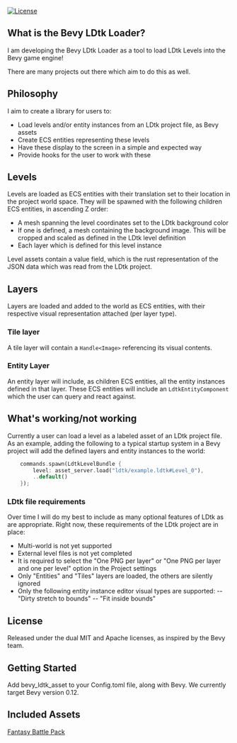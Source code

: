 
[![License](https://img.shields.io/badge/license-MIT%2FApache-blue.svg)](https://github.com/stinkytoe/bevy_ldtk_asset/tree/main#license)

## What is the Bevy LDtk Loader?

I am developing the Bevy LDtk Loader as a tool to load LDtk Levels into the Bevy game engine!

There are many projects out there which aim to do this as well. 

## Philosophy

I aim to create a library for users to:
- Load levels and/or entity instances from an LDtk project file, as Bevy assets
- Create ECS entities representing these levels
- Have these display to the screen in a simple and expected way
- Provide hooks for the user to work with these 

## Levels

Levels are loaded as ECS entities with their translation set to their location in the project world space. They will
be spawned with the following children ECS entities, in ascending Z order:
- A mesh spanning the level coordinates set to the LDtk background color 
- If one is defined, a mesh containing the background image. This will be cropped and scaled as defined in the LDtk level definition
- Each layer which is defined for this level instance

Level assets contain a value field, which is the rust representation of the JSON data which was read from the LDtk project. 

## Layers

Layers are loaded and added to the world as ECS entities, with their respective visual representation attached (per layer type). 

### Tile layer

A tile layer will contain a `Handle<Image>` referencing its visual contents. 

### Entity Layer

An entity layer will include, as children ECS entities, all the entity instances defined in that layer. These
ECS entities will include an `LdtkEntityComponent` which the user can query and react against. 

## What's working/not working

Currently a user can load a level as a labeled asset of an LDtk project file. As an example,
adding the following to a typical startup system in a Bevy project will add the defined layers and entity instances
to the world:

```rust
    commands.spawn(LdtkLevelBundle {
        level: asset_server.load("ldtk/example.ldtk#Level_0"),
        ..default()
    });
```

### LDtk file requirements

Over time I will do my best to include as many optional features of LDtk as are appropriate. Right now, these 
requirements of the LDtk project are in place:
- Multi-world is not yet supported 
- External level files is not yet completed
- It is required to select the "One PNG per layer" or "One PNG per layer and one per level" option in the Project settings
- Only "Entities" and "Tiles" layers are loaded, the others are silently ignored
- Only the following entity instance editor visual types are supported:
-- "Dirty stretch to bounds"
-- "Fit inside bounds"

## License 

Released under the dual MIT and Apache licenses, as inspired by the Bevy team. 

## Getting Started

Add bevy_ldtk_asset to your Config.toml file, along with Bevy. We currently target Bevy version 0.12. 

## Included Assets

[Fantasy Battle Pack](https://mattwalkden.itch.io/fantasy-battle-pack)
